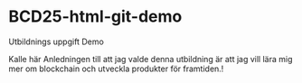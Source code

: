 # BCD25-html-git-demo
Utbildnings uppgift Demo


Kalle här Anledningen till att jag valde denna utbildning är att jag vill lära mig mer om blockchain och utveckla produkter för framtiden.!
